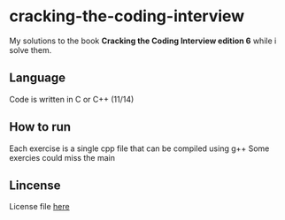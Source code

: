 # cracking-the-coding-interview
My solutions to the book **Cracking the Coding Interview edition 6** while i solve them.

## Language
Code is written in C or C++ (11/14)

## How to run
Each exercise is a single cpp file that can be compiled using g++
Some exercies could miss the main

## Lincense
License file [here](https://github.com/pietroblandizzi/cracking-the-coding-interview/blob/master/LICENSE.md)
